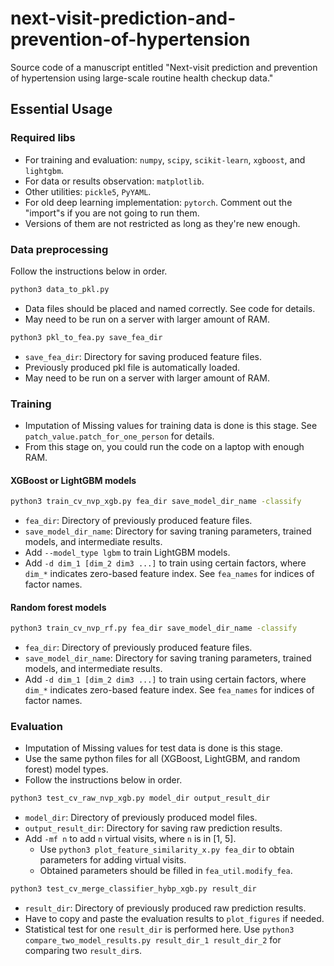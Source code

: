 # next-visit-prediction-and-prevention-of-hypertension

Source code of a manuscript entitled "Next-visit prediction and prevention of hypertension using large-scale routine health checkup data."

## Essential Usage

### Required libs

* For training and evaluation: `numpy`, `scipy`, `scikit-learn`, `xgboost`, and `lightgbm`.
* For data or results observation: `matplotlib`.
* Other utilities: `pickle5`, `PyYAML`.
* For old deep learning implementation: `pytorch`. Comment out the "import"s if you are not going to run them.
* Versions of them are not restricted as long as they're new enough.

### Data preprocessing

Follow the instructions below in order.

```bash
python3 data_to_pkl.py
```
* Data files should be placed and named correctly. See code for details.
* May need to be run on a server with larger amount of RAM.

```bash
python3 pkl_to_fea.py save_fea_dir
```
* `save_fea_dir`: Directory for saving produced feature files.
* Previously produced pkl file is automatically loaded.
* May need to be run on a server with larger amount of RAM.

### Training

* Imputation of Missing values for training data is done is this stage. See `patch_value.patch_for_one_person` for details.
* From this stage on, you could run the code on a laptop with enough RAM.

#### XGBoost or LightGBM models

```bash
python3 train_cv_nvp_xgb.py fea_dir save_model_dir_name -classify
```
* `fea_dir`: Directory of previously produced feature files.
* `save_model_dir_name`: Directory for saving traning parameters, trained models, and intermediate results.
* Add `--model_type lgbm` to train LightGBM models.
* Add `-d dim_1 [dim_2 dim3 ...]` to train using certain factors, where `dim_*` indicates zero-based feature index. See `fea_names` for indices of factor names.

#### Random forest models

```bash
python3 train_cv_nvp_rf.py fea_dir save_model_dir_name -classify
```
* `fea_dir`: Directory of previously produced feature files.
* `save_model_dir_name`: Directory for saving traning parameters, trained models, and intermediate results.
* Add `-d dim_1 [dim_2 dim3 ...]` to train using certain factors, where `dim_*` indicates zero-based feature index. See `fea_names` for indices of factor names.

### Evaluation

* Imputation of Missing values for test data is done is this stage.
* Use the same python files for all (XGBoost, LightGBM, and random forest) model types.
* Follow the instructions below in order.

```bash
python3 test_cv_raw_nvp_xgb.py model_dir output_result_dir
```
* `model_dir`: Directory of previously produced model files.
* `output_result_dir`: Directory for saving raw prediction results.
* Add `-mf n` to add `n` virtual visits, where `n` is in [1, 5].
  * Use `python3 plot_feature_similarity_x.py fea_dir` to obtain parameters for adding virtual visits.
  * Obtained parameters should be filled in `fea_util.modify_fea`.

```bash
python3 test_cv_merge_classifier_hybp_xgb.py result_dir
```
* `result_dir`: Directory of previously produced raw prediction results.
* Have to copy and paste the evaluation results to `plot_figures` if needed.
* Statistical test for one `result_dir` is performed here. Use `python3 compare_two_model_results.py result_dir_1 result_dir_2` for comparing two `result_dir`s.
